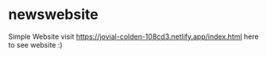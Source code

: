 # newswebsite
Simple Website
visit https://jovial-colden-108cd3.netlify.app/index.html here to see website :)
